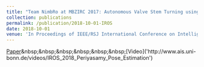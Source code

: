 ```yaml
---
title: "Team NimbRo at MBZIRC 2017: Autonomous Valve Stem Turning using a Wrench"
collection: publications
permalink: /publication/2018-10-01-IROS
date: 2018-10-01
venue: 'In Proceedings of IEEE/RSJ International Conference on Intelligent Robots and Systems (IROS), Madrid, Spain'
---
```

[Paper]('http://www.ais.uni-bonn.de/papers/IROS_2018_Periyasamy.pdf')&nbsp;&nbsp;&nbsp;&nbsp;&nbsp;&nbsp;[Video]('http://www.ais.uni-bonn.de/videos/IROS_2018_Periyasamy_Pose_Estimation')
